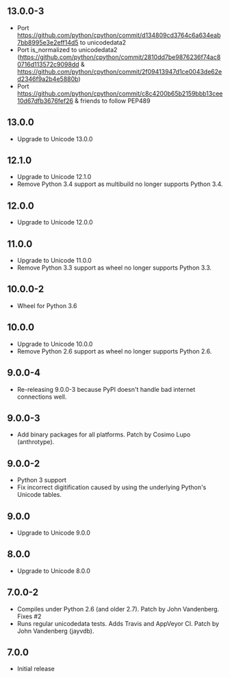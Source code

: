 ## 13.0.0-3
 - Port https://github.com/python/cpython/commit/d134809cd3764c6a634eab7bb8995e3e2eff14d5 to unicodedata2
 - Port is_normalized to unicodedata2 (https://github.com/python/cpython/commit/2810dd7be9876236f74ac80716d113572c9098dd & https://github.com/python/cpython/commit/2f09413947d1ce0043de62ed2346f9a2b4e5880b)
 - Port https://github.com/python/cpython/commit/c8c4200b65b2159bbb13cee10d67dfb3676fef26 & friends to follow PEP489

## 13.0.0
 - Upgrade to Unicode 13.0.0

## 12.1.0
 - Upgrade to Unicode 12.1.0
 - Remove Python 3.4 support as multibuild no longer supports Python 3.4.

## 12.0.0
 - Upgrade to Unicode 12.0.0

## 11.0.0
 - Upgrade to Unicode 11.0.0
 - Remove Python 3.3 support as wheel no longer supports Python 3.3.

## 10.0.0-2
 - Wheel for Python 3.6

## 10.0.0
 - Upgrade to Unicode 10.0.0
 - Remove Python 2.6 support as wheel no longer supports Python 2.6.

## 9.0.0-4
 - Re-releasing 9.0.0-3 because PyPI doesn't handle bad internet connections well.

## 9.0.0-3
 - Add binary packages for all platforms. Patch by Cosimo Lupo (anthrotype).

## 9.0.0-2
 - Python 3 support
 - Fix incorrect digitification caused by using the underlying Python's Unicode tables.

## 9.0.0
 - Upgrade to Unicode 9.0.0

## 8.0.0
 - Upgrade to Unicode 8.0.0

## 7.0.0-2
 - Compiles under Python 2.6 (and older 2.7). Patch by John Vandenberg. Fixes #2
 - Runs regular unicodedata tests. Adds Travis and AppVeyor CI. Patch by John Vandenberg (jayvdb).

## 7.0.0
 - Initial release
